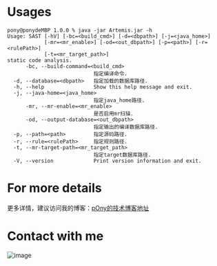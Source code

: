 # Usages
```
pony@ponydeMBP 1.0.0 % java -jar Artemis.jar -h
Usage: SAST [-hV] [-bc=<build_cmd>] [-d=<dbpath>] [-j=<java_home>]
            [-mr=<mr_enable>] [-od=<out_dbpath>] [-p=<path>] [-r=<rulePath>]
            [-t=<mr_target_path>]
static code analysis.
      -bc, --build-command=<build_cmd>
                            指定编译命令.
  -d, --database=<dbpath>   指定加载的数据库路径.
  -h, --help                Show this help message and exit.
  -j, --java-home=<java_home>
                            指定java_home路径.
      -mr, --mr-enable=<mr_enable>
                            是否启用mr扫描.
      -od, --output-database=<out_dbpath>
                            指定输出的编译数据库路径.
  -p, --path=<path>         指定源码路径.
  -r, --rule=<rulePath>     指定规则路径.
  -t, --mr-target-path=<mr_target_path>
                            指定target数据库路径.
  -V, --version             Print version information and exit.
```
# For more details
更多详情，建议访问我的博客：[pOny的技术博客地址](https://zsdlove.github.io/)
# Contact with me
![image](https://github.com/user-attachments/assets/e2031634-de32-4450-b7cb-4508eea36848)

